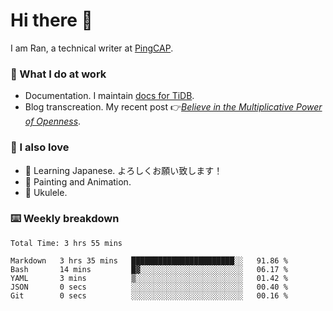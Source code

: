 # Hi there 👋

I am Ran, a technical writer at [PingCAP](https://pingcap.com/).

### 📝 What I do at work

- Documentation. I maintain [docs for TiDB](https://github.com/pingcap/docs).
- Blog transcreation. My recent post 👉[*Believe in the Multiplicative Power of Openness*](https://pingcap.com/blog/believe-in-the-multiplicative-power-of-openness-open-source-community).

### 🤠 I also love

- 💬 Learning Japanese. よろしくお願い致します！
- 🎨 Painting and Animation.
- 🎵 Ukulele.

### ⌨️ Weekly breakdown

<!--START_SECTION:waka-->

```text
Total Time: 3 hrs 55 mins

Markdown   3 hrs 35 mins   ███████████████████████░░   91.86 %
Bash       14 mins         █▓░░░░░░░░░░░░░░░░░░░░░░░   06.17 %
YAML       3 mins          ▒░░░░░░░░░░░░░░░░░░░░░░░░   01.42 %
JSON       0 secs          ░░░░░░░░░░░░░░░░░░░░░░░░░   00.40 %
Git        0 secs          ░░░░░░░░░░░░░░░░░░░░░░░░░   00.16 %
```

<!--END_SECTION:waka-->
